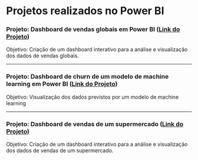 # Projetos realizados no Power BI

### Projeto: Dashboard de vendas globais em Power BI ([Link do Projeto](https://app.powerbi.com/view?r=eyJrIjoiNjRhY2UzMzQtYzVjNC00NDg5LWEzY2EtOGQ1NjU2NDQ4ZTgzIiwidCI6ImFiNzcyZDA1LTUxY2EtNDY1NC1iYTBlLTNlOWVhZDZjZDg0NiJ9))
Objetivo: Criação de um dashboard interativo para a análise e visualização dos dados de vendas globais.

---
### Projeto: Dashboard de churn de um modelo de machine learning em Power BI ([Link do Projeto](https://app.powerbi.com/view?r=eyJrIjoiYjI1ZGNkNDctZjI1Yi00NjczLTgwM2YtMTU2MzJlNGQwNjljIiwidCI6ImFiNzcyZDA1LTUxY2EtNDY1NC1iYTBlLTNlOWVhZDZjZDg0NiJ9))
Objetivo: Visualização dos dados previstos por um modelo de machine learning

---
### Projeto: Dashboard de vendas de um supermercado ([Link do Projeto](https://app.powerbi.com/view?r=eyJrIjoiYzYxMDA2ZmUtNzU5Ni00MDViLTkwNDMtMWY3MTk1ZTI5OWFlIiwidCI6ImFiNzcyZDA1LTUxY2EtNDY1NC1iYTBlLTNlOWVhZDZjZDg0NiJ9))
Objetivo: Criação de um dashboard interativo para a análise e visualização dos dados de vendas de um supermercado.
